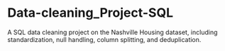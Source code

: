 # Data-cleaning_Project-SQL
A SQL data cleaning project on the Nashville Housing dataset, including standardization, null handling, column splitting, and deduplication.
